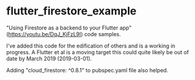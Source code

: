 # flutter_firestore_example
"Using Firestore as a backend to your Flutter app" (https://youtu.be/DqJ_KjFzL9I) code samples.

I've added this code for the edification of others and is a working in progress. A Flutter et al is a moving target this could quite likely be out of date by March 2019 (2019-03-01). 

Adding "cloud_firestore: ^0.8.1" to pubspec.yaml file also helped.
